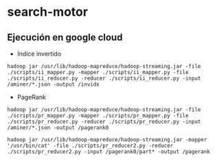 # search-motor

## Ejecución en google cloud
- Indice invertido

`hadoop jar /usr/lib/hadoop-mapreduce/hadoop-streaming.jar -file ./scripts/ii_mapper.py -mapper ./scripts/ii_mapper.py -file ./scripts/ii_reducer.py -reducer ./scripts/ii_reducer.py -input /aminer/*.json -output /invidx
`

- PageRank

`hadoop jar /usr/lib/hadoop-mapreduce/hadoop-streaming.jar -file ./scripts/pr_mapper.py -mapper ./scripts/pr_mapper.py -file ./scripts/pr_reducer.py -reducer ./scripts/pr_reducer.py -input /aminer/*.json -output /pagerank0
`

`hadoop jar /usr/lib/hadoop-mapreduce/hadoop-streaming.jar -mapper '/usr/bin/cat' -file ./scripts/pr_reducer2.py -reducer ./scripts/pr_reducer2.py -input /pagerank0/part* -output /pagerank
`
